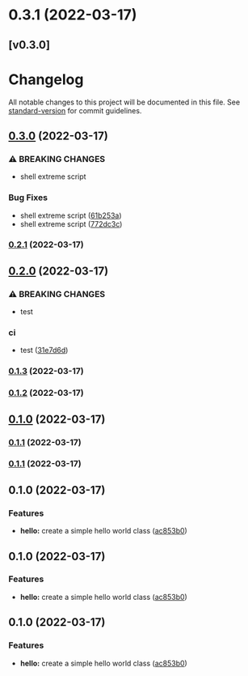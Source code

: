# 0.3.1 (2022-03-17)

## [v0.3.0]
# Changelog

All notable changes to this project will be documented in this file. See [standard-version](https://github.com/conventional-changelog/standard-version) for commit guidelines.

## [0.3.0](https://github.com/Sovenique/java-maven-standard-version-sample/compare/v0.2.1...v0.3.0) (2022-03-17)


### ⚠ BREAKING CHANGES

* shell extreme script

### Bug Fixes

* shell extreme script ([61b253a](https://github.com/Sovenique/java-maven-standard-version-sample/commit/61b253a43fb8574f0ff8e38364edf1852a491167))
* shell extreme script ([772dc3c](https://github.com/Sovenique/java-maven-standard-version-sample/commit/772dc3c94044fd9e4635555fa3486a38984de0c9))

### [0.2.1](https://github.com/Sovenique/java-maven-standard-version-sample/compare/v0.2.0...v0.2.1) (2022-03-17)

## [0.2.0](https://github.com/Sovenique/java-maven-standard-version-sample/compare/v0.1.3...v0.2.0) (2022-03-17)


### ⚠ BREAKING CHANGES

* test

### ci

* test ([31e7d6d](https://github.com/Sovenique/java-maven-standard-version-sample/commit/31e7d6d41838d4c3f89b91a97113cb4d391f6908))

### [0.1.3](https://github.com/Sovenique/java-maven-standard-version-sample/compare/v0.1.2...v0.1.3) (2022-03-17)

### [0.1.2](https://github.com/Sovenique/java-maven-standard-version-sample/compare/v0.1.1...v0.1.2) (2022-03-17)

## [0.1.0](https://github.com/Sovenique/java-maven-standard-version-sample/compare/v0.1.1...v0.1.0) (2022-03-17)

### [0.1.1](https://github.com/Sovenique/java-maven-standard-version-sample/compare/v0.1.0...v0.1.1) (2022-03-17)

### [0.1.1](https://github.com/Sovenique/java-maven-standard-version-sample/compare/v0.1.0...v0.1.1) (2022-03-17)

## 0.1.0 (2022-03-17)


### Features

* **hello:** create a simple hello world class ([ac853b0](https://github.com/Sovenique/java-maven-standard-version-sample/commit/ac853b02cfc64e8513d57cefd74d0ad2d80e59e9))

## 0.1.0 (2022-03-17)


### Features

* **hello:** create a simple hello world class ([ac853b0](https://github.com/Sovenique/java-maven-standard-version-sample/commit/ac853b02cfc64e8513d57cefd74d0ad2d80e59e9))

## 0.1.0 (2022-03-17)


### Features

* **hello:** create a simple hello world class ([ac853b0](https://github.com/Sovenique/java-maven-standard-version-sample/commit/ac853b02cfc64e8513d57cefd74d0ad2d80e59e9))
